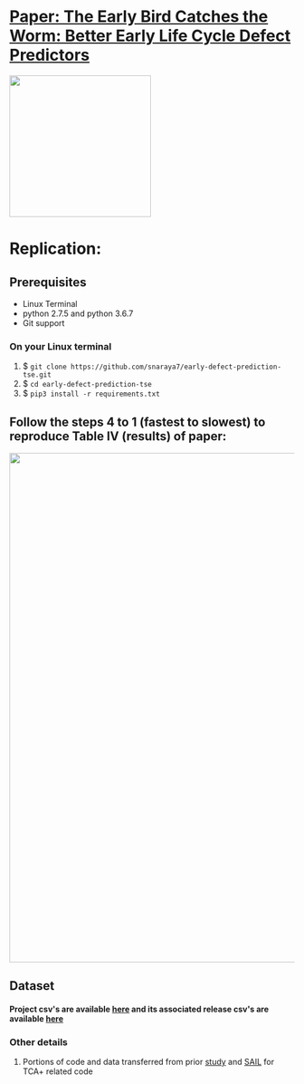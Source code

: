 # [Paper: The Early Bird Catches the Worm: Better Early Life Cycle  Defect Predictors](paper.pdf) 

<img src="https://upload.wikimedia.org/wikipedia/commons/c/c5/The_Early_Bird..._%28165702619%29.jpg" width="250">

# Replication:

## Prerequisites

* Linux Terminal
* python 2.7.5 and python 3.6.7
* Git support

### On your Linux terminal

1. $ `git clone https://github.com/snaraya7/early-defect-prediction-tse.git`
1. $ `cd early-defect-prediction-tse`
1. $ `pip3 install -r requirements.txt`

## Follow the steps 4 to 1 (fastest to slowest) to reproduce Table IV (results) of paper:

<img src="https://github.com/snaraya7/early-defect-prediction-tse/blob/master/images/scratch.PNG" width="900">

## Dataset

#### Project csv's are available [here](https://github.com/snaraya7/early-defect-prediction-tse/tree/master/data) and its associated release csv's are available [here](https://github.com/snaraya7/early-defect-prediction-tse/tree/master/data/releases)

### Other details
1. Portions of code and data transferred from prior [study](https://ieeexplore.ieee.org/abstract/document/9401968) and [SAIL](https://sailhome.cs.queensu.ca/replication/featred-vs-featsel-defectpred/) for TCA+ related code
 


